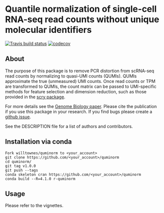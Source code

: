 # Quantile normalization of single-cell RNA-seq read counts without unique molecular identifiers

<!-- badges: start -->
  [![Travis build status](https://travis-ci.com/willtownes/quminorm.svg?branch=master)](https://travis-ci.com/willtownes/quminorm)
  [![codecov](https://codecov.io/gh/willtownes/quminorm/branch/master/graph/badge.svg)](https://codecov.io/gh/willtownes/quminorm)
<!-- badges: end -->

## About

The purpose of this package is to remove PCR distortion from scRNA-seq read counts by normalizing to quasi-UMI counts (QUMIs). QUMIs approximate the true (unmeasured) UMI counts. Once read counts or TPM are transformed to QUMIs, the count matrix can be passed to UMI-specific methods for feature selection and dimension reduction, such as those provided in the [scry package](https://bioconductor.org/packages/release/bioc/html/scry.html).

For more details see the [Genome Biology paper](https://doi.org/10.1186/s13059-020-02078-0). Please cite the publication if you use this package in your research. If you find bugs please create a [github issue](https://github.com/willtownes/quminorm-paper/issues).

See the DESCRIPTION file for a list of authors and contributors.

## Installation via conda
```{r}
Fork willtownes/quminorm to <your_account>
git clone https://github.com/<your_account>/quminorm
cd quminorm/
git tag v1.0.0
git push --tags
conda skeleton cran https://github.com/<your_account>/quminorm
conda build --R=4.1.0 r-quminorm
```
## Usage

Please refer to the vignettes.
